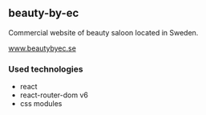 <h2>beauty-by-ec</h2>

Commercial website of beauty saloon located in Sweden.

www.beautybyec.se

<h3>Used technologies</h3>

- react
- react-router-dom v6
- css modules
